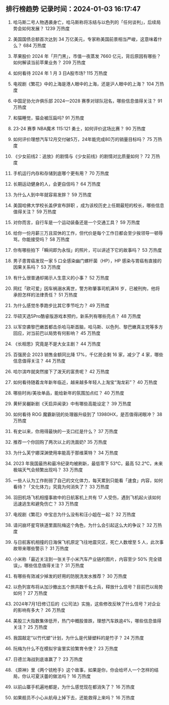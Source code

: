 
## 排行榜趋势 记录时间：2024-01-03 16:17:47
  
  1. 哈马斯二号人物遇袭身亡，哈马斯称将冻结与以色列的「任何谈判」，后续局势会如何发展？ 1239 万热度
    
  2. 美国国债总额首次达到 34 万亿美元，专家称美国前景相当严峻，这意味着什么？ 684 万热度
    
  3. 苹果股价 2024 年「开门黑」，市值一夜蒸发 7660 亿元，背后原因有哪些？如何解读当前苹果业务？ 209 万热度
    
  4. 如何看待 2024 年 1 月 3 日A股市场? 115 万热度
    
  5. 电视剧《繁花》中的上海是港人眼中的上海，还是沪人眼中的上海？ 104 万热度
    
  6. 中国足协允许俱乐部 2024—2028 赛季对球队冠名，哪些信息值得关注？ 91 万热度
    
  7. 和猫睡觉，猫会被压扁吗? 91 万热度
    
  8. 23-24 赛季 NBA魔术 115:121 勇士，如何评价这场比赛？ 90 万热度
    
  9. 如何评价理想汽车12月交付破5万，24年能完成80万的销量目标吗？ 75 万热度
    
  10. 《少女前线2：追放》的剧情与《少女前线》的剧情对比质量如何？ 72 万热度
    
  11. 手机运行内存和存储到底哪个更有用？ 70 万热度
    
  12. 长期运动健身的人，会更自信吗？ 64 万热度
    
  13. 为什么人到中年就容易发胖？ 59 万热度
    
  14. 美国哈佛大学校长盖伊宣布辞职 ，成为该校历史上任期最短的校长，哪些信息值得关注？ 59 万热度
    
  15. 对你而言，自行车是一个运动装备还是一个交通工具？ 59 万热度
    
  16. 给你一份月薪三万且双休的工作，但代价是每个工作日都会至少挨领导一顿辱骂，你能接受吗？ 58 万热度
    
  17. 你有哪些拍下「瞬间即为永恒」的照片，可以讲述下它的故事吗？ 53 万热度
    
  18. 男子患胃癌发现一家 5 口全感染幽门螺杆菌（HP），HP 感染与胃癌有直接的因果关系吗？ 53 万热度
    
  19. 有什么很普通却揭示人生意义的小事？ 52 万热度
    
  20. 网红「欧可爱」因车祸溺水离世，警方称肇事司机满16 岁，已被刑拘，他将承担怎样的法律责任？ 51 万热度
    
  21. 为什么感觉冬季跑步比其它季节吃力？ 49 万热度
    
  22. 华硕天选5Pro酷睿版游戏本预约，新系列有哪些亮点？ 48 万热度
    
  23. 以军空袭黎巴嫩首都击杀哈马斯首脑，哈马斯、以色列、黎巴嫩真主党等多方回应，对当前巴以局势有何影响？ 45 万热度
    
  24. 《长相思》究竟是不是大女主剧？ 44 万热度
    
  25. 百强房企 2023 销售金额同比降 17%，千亿房企剩 16 家，减少了 4 家，哪些信息值得关注？ 44 万热度
    
  26. 哈尔滨咋就突然接下了泼天的富贵呢？ 42 万热度
    
  27. 如何看待随着龙年新年临近，越来越多年轻人上淘宝“淘龙彩”？ 40 万热度
    
  28. 哪些时尚/美妆单品，能给新年的氛围加点红？ 40 万热度
    
  29. 黄轩吴樾新剧《天启异闻录》中有哪些高能设定？ 39 万热度
    
  30. 如何看待 ROG 魔霸新锐的处理器升级到了 13980HX，是否值得闭眼冲？ 38 万热度
    
  31. 有史以来，你用得最快的一支口红是什么？ 37 万热度
    
  32. 推荐一个你回购了两次以上的洗面奶? 35 万热度
    
  33. 为什么芙宁娜深渊使用率能高于那维莱特？ 34 万热度
    
  34. 2023 年我国最热和最冷纪录均被刷新，最低零下 53℃，最高 52.2℃，未来极端天气会频繁出现吗？ 33 万热度
    
  35. 一些人认为工作削弱了自己的文化体力，每天累到只能看「速食」内容，如何看待？「文化体力」究竟为何消失了？ 33 万热度
    
  36. 羽田机场飞机相撞事故中的日航客机上共有 17 人受伤，遇到飞机起火该如何迅速逃生和避免伤亡？ 33 万热度
    
  37. 电视剧《繁花》中宝总为什么没有和汪小姐在一起？ 32 万热度
    
  38. 请问崩坏星穹铁道里面阮梅这个角色，为什么会引起这么大的争议？ 32 万热度
    
  39. 与日航客机相撞的日海保飞机原定飞往地震灾区，死亡人数增至 5 人，此次事故带来哪些警示？ 31 万热度
    
  40. 小米称「最近关注到一张关于小米汽车产业链的图片，内容至少 50% 完全错误」，哪些信息值得关注？ 31 万热度
    
  41. 有哪些有效减少掉发的好用的防脱洗发水推荐？ 30 万热度
    
  42. 以色列宣布将从加沙撤出五个旅共数千名士兵，释放什么信号？目前巴以局势如何？ 27 万热度
    
  43. 2024年7月1日修订后的《公司法》实施，这些修改反映了什么信号？对企业的影响有多大？ 26 万热度
    
  44. 美股三大指数集体低开，热门中概股普跌，理想汽车跌逾4%，哪些信息值得关注？ 25 万热度
    
  45. 我国敲定“以竹代塑”计划，为什么是代替塑料的是竹子？ 24 万热度
    
  46. 阮梅为什么不在模拟宇宙里实验繁育令使？ 23 万热度
    
  47. 日德兰海战到底谁赢了？ 23 万热度
    
  48. 《原神》里《两个铳枪手》这个故事，如果是你，你会给坏人一个怎样的结局，你认可夏沃蕾的做法吗？ 16 万热度
    
  49. 以前山寨手机遍地都是，为什么感觉现在都消失了？ 16 万热度
    
  50. 如果舰员不小心从航母上掉下去，还能救得上来吗？ 16 万热度
    